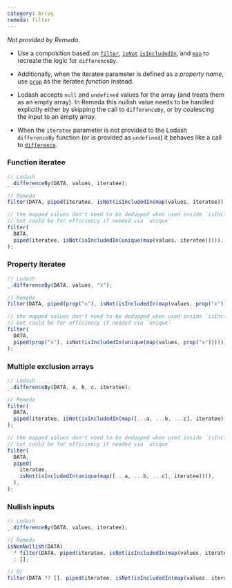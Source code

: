 ```yaml
---
category: Array
remeda: filter
---
```


_Not provided by Remeda._

- Use a composition based on [`filter`](/docs#filter), [`isNot`](/docs#isNot)
  [`isIncludedIn`](/docs#isIncludedIn), and [`map`](/docs#map) to recreate the
  logic for `differenceBy`.

- Additionally, when the iteratee parameter is defined as a _property name_, use
  [`prop`](/docs#prop) as the iteratee _function_ instead.

- Lodash accepts `null` and `undefined` values for the array (and treats them as
  an empty array). In Remeda this nullish value needs to be handled explicitly
  either by skipping the call to `differenceBy`, or by coalescing the input to
  an empty array.

- When the `iteratee` parameter is not provided to the Lodash `differenceBy`
  function (or is provided as `undefined`) it behaves like a call to
  [`difference`](/#difference).

### Function iteratee

```ts
// Lodash
_.differenceBy(DATA, values, iteratee);

// Remeda
filter(DATA, piped(iteratee, isNot(isIncludedIn(map(values, iteratee)))));

// the mapped values don't need to be dedupped when used inside `isIncludedIn`,
// but could be for efficiency if needed via `unique`
filter(
  DATA,
  piped(iteratee, isNot(isIncludedIn(unique(map(values, iteratee))))),
);
```

### Property iteratee

```ts
// Lodash
_.differenceBy(DATA, values, "x");

// Remeda
filter(DATA, piped(prop("x"), isNot(isIncludedIn(map(values, prop("x"))))));

// the mapped values don't need to be dedupped when used inside `isIncludedIn`,
// but could be for efficiency if needed via `unique`
filter(
  DATA,
  piped(prop("x"), isNot(isIncludedIn(unique(map(values, prop("x")))))),
);
```

### Multiple exclusion arrays

```ts
// Lodash
_.differenceBy(DATA, a, b, c, iteratee);

// Remeda
filter(
  DATA,
  piped(iteratee, isNot(isIncludedIn(map([...a, ...b, ...c], iteratee)))),
);

// the mapped values don't need to be dedupped when used inside `isIncludedIn`,
// but could be for efficiency if needed via `unique`
filter(
  DATA,
  piped(
    iteratee,
    isNot(isIncludedIn(unique(map([...a, ...b, ...c], iteratee)))),
  ),
);
```

### Nullish inputs

```ts
// Lodash
_.differenceBy(DATA, values, iteratee);

// Remeda
isNonNullish(DATA)
  ? filter(DATA, piped(iteratee, isNot(isIncludedIn(map(values, iteratee)))))
  : [];

// Or
filter(DATA ?? [], piped(iteratee, isNot(isIncludedIn(map(values, iteratee)))));
```
